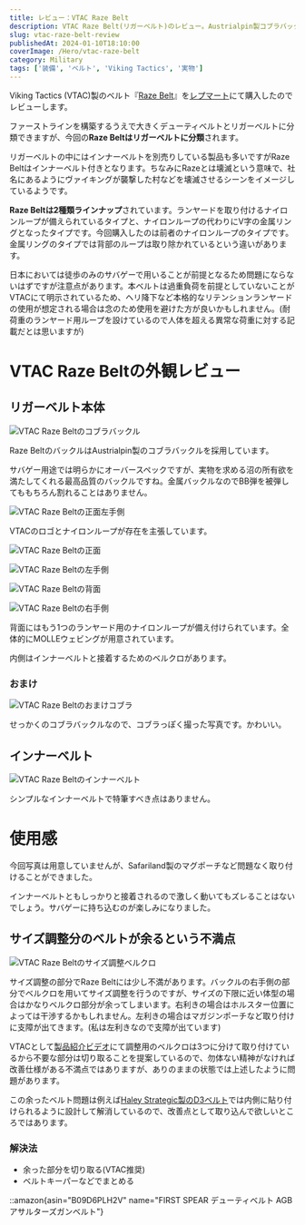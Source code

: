 ```yaml
---
title: レビュー：VTAC Raze Belt
description: VTAC Raze Belt(リガーベルト)のレビュー。Austrialpin製コブラバックル採用のインナーベルト付きモデル。ランヤード用ナイロンループ配置とサイズ調整時の余りベルトの課題を解説。
slug: vtac-raze-belt-review
publishedAt: 2024-01-10T18:10:00
coverImage: /Hero/vtac-raze-belt
category: Military
tags: ['装備', 'ベルト', 'Viking Tactics', '実物']
---
```


Viking Tactics (VTAC)製のベルト『[Raze Belt](https://www.vikingtactics.com/shop/vtac-raze-belt/)』を[レプマート](https://repmart.jp/products/vtacrzlbk.html)にて購入したのでレビューします。

ファーストラインを構築するうえで大きくデューティベルトとリガーベルトに分類できますが、今回の**Raze Beltはリガーベルトに分類**されます。

リガーベルトの中にはインナーベルトを別売りしている製品も多いですがRaze Beltはインナーベルト付きとなります。ちなみにRazeとは壊滅という意味で、社名にあるようにヴァイキングが襲撃した村などを壊滅させるシーンをイメージしているようです。

**Raze Beltは2種類ラインナップ**されています。ランヤードを取り付けるナイロンループが備えられているタイプと、ナイロンループの代わりにV字の金属リングとなったタイプです。今回購入したのは前者のナイロンループのタイプです。金属リングのタイプでは背部のループは取り除かれているという違いがあります。

日本においては徒歩のみのサバゲーで用いることが前提となるため問題にならないはずですが注意点があります。本ベルトは過重負荷を前提としていないことがVTACにて明示されているため、ヘリ降下など本格的なリテンションランヤードの使用が想定される場合は念のため使用を避けた方が良いかもしれません。(耐荷重のランヤード用ループを設けているので人体を超える異常な荷重に対する記載だとは思いますが)

# VTAC Raze Beltの外観レビュー

## リガーベルト本体

![VTAC Raze Beltのコブラバックル](/Review/etrx0ociehw0yfybczhd)

Raze BeltのバックルはAustrialpin製のコブラバックルを採用しています。

サバゲー用途では明らかにオーバースペックですが、実物を求める沼の所有欲を満たしてくれる最高品質のバックルですね。金属バックルなのでBB弾を被弾してももちろん割れることはありません。

![VTAC Raze Beltの正面左手側](/Review/tgohmniwu3whzlziu8nz)

VTACのロゴとナイロンループが存在を主張しています。

![VTAC Raze Beltの正面](/Review/fztwpyjtmkgxlfqfredv)

![VTAC Raze Beltの左手側](/Review/henlslliyptqxbpplj40)

![VTAC Raze Beltの背面](/Review/wgjosbt2t3qzbsnbfhqm)

![VTAC Raze Beltの右手側](/Review/hrleagjr2lwfirgp1lv3)

背面にはもう1つのランヤード用のナイロンループが備え付けられています。全体的にMOLLEウェビングが用意されています。

内側はインナーベルトと接着するためのベルクロがあります。

### おまけ

![VTAC Raze Beltのおまけコブラ](/Review/inx3dmknfxp4nbnlrii0)

せっかくのコブラバックルなので、コブラっぽく撮った写真です。かわいい。

## インナーベルト

![VTAC Raze Beltのインナーベルト](/Review/drnso5godcwa49ffxbj2)

シンプルなインナーベルトで特筆すべき点はありません。

# 使用感

今回写真は用意していませんが、Safariland製のマグポーチなど問題なく取り付けることができました。

インナーベルトともしっかりと接着されるので激しく動いてもズレることはないでしょう。サバゲーに持ち込むのが楽しみになりました。

## サイズ調整分のベルトが余るという不満点

![VTAC Raze Beltのサイズ調整ベルクロ](/Review/eafxw1zt6kvnattfs4hl)

サイズ調整の部分でRaze Beltには少し不満があります。バックルの右手側の部分でベルクロを用いてサイズ調整を行うのですが、サイズの下限に近い体型の場合はかなりベルクロ部分が余ってしまいます。右利きの場合はホルスター位置によっては干渉するかもしれません。左利きの場合はマガジンポーチなど取り付けに支障が出てきます。(私は左利きなので支障が出ています)

VTACとして[製品紹介ビデオ](https://www.youtube.com/watch?v=FFz682X2oQs)にて調整用のベルクロは3つに分けて取り付けているから不要な部分は切り取ることを提案しているので、勿体ない精神がなければ改善仕様がある不満点ではありますが、ありのままの状態では上述したように問題があります。

この余ったベルト問題は例えば[Haley Strategic製のD3ベルト](https://haleystrategic.com/d3-belt)では内側に貼り付けられるように設計して解消しているので、改善点として取り込んで欲しいところではあります。

### 解決法

- 余った部分を切り取る(VTAC推奨)
- ベルトキーパーなどでまとめる

::amazon{asin="B09D6PLH2V" name="FIRST SPEAR デューティベルト AGB アサルターズガンベルト"}
